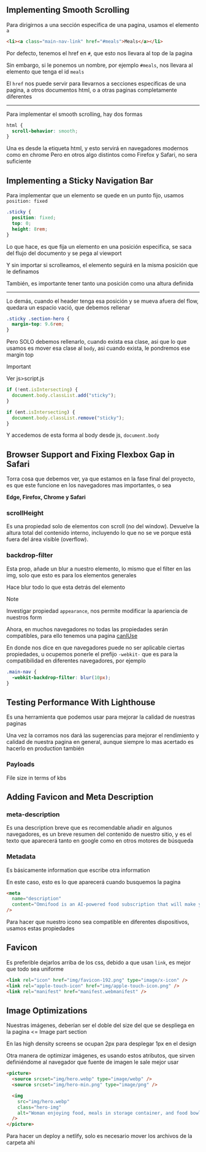 ## Implementing Smooth Scrolling

Para dirigirnos a una sección especifica de una pagina, usamos el elemento `a`

```html
<li><a class="main-nav-link" href="#meals">Meals</a></li>
```

Por defecto, tenemos el href en `#`, que esto nos llevara al top de la pagina

Sin embargo, si le ponemos un nombre, por ejemplo `#meals`, nos llevara al elemento que tenga el id `meals`

El `href` nos puede servir para llevarnos a secciones especificas de una pagina, a otros documentos html, o a otras paginas completamente diferentes

---

Para implementar el smooth scrolling, hay dos formas

```css
html {
  scroll-behavior: smooth;
}
```

Una es desde la etiqueta html, y esto servirá en navegadores modernos como en chrome
Pero en otros algo distintos como Firefox y Safari, no sera suficiente

## Implementing a Sticky Navigation Bar

Para implementar que un elemento se quede en un punto fijo, usamos `position: fixed`

```css
.sticky {
  position: fixed;
  top: 0;
  height: 8rem;
}
```

Lo que hace, es que fija un elemento en una posición especifica, se saca del flujo del documento y se pega al viewport

Y sin importar si scrolleamos, el elemento seguirá en la misma posición que le definamos

También, es importante tener tanto una posición como una altura definida

---

Lo demás, cuando el header tenga esa posición y se mueva afuera del flow, quedara un espacio vació, que debemos rellenar

```css
.sticky .section-hero {
  margin-top: 9.6rem;
}
```

Pero SOLO debemos rellenarlo, cuando exista esa clase, asi que lo que usamos es mover esa clase al `body`, asi cuando exista, le pondremos ese margin top

> [!IMPORTANT]
> Ver js>script.js

```js
if (!ent.isIntersecting) {
  document.body.classList.add("sticky");
}

if (ent.isIntersecting) {
  document.body.classList.remove("sticky");
}
```

Y accedemos de esta forma al body desde js, `document.body`

## Browser Support and Fixing Flexbox Gap in Safari

Torra cosa que debemos ver, ya que estamos en la fase final del proyecto, es que este funcione en los navegadores mas importantes, o sea

**Edge, Firefox, Chrome y Safari**

### scrollHeight

Es una propiedad solo de elementos con scroll (no del window).
Devuelve la altura total del contenido interno, incluyendo lo que no se ve porque está fuera del área visible (overflow).

### backdrop-filter

Esta prop, añade un blur a nuestro elemento, lo mismo que el filter en las img, solo que esto es para los elementos generales

Hace blur todo lo que esta detrás del elemento

> [!NOTE]
> Investigar propiedad `appearance`, nos permite modificar la apariencia de nuestros form

Ahora, en muchos navegadores no todas las propiedades serán compatibles, para ello tenemos una pagina [canIUse](https://caniuse.com/)

En donde nos dice en que navegadores puede no ser aplicable ciertas propiedades, u ocupemos ponerle el prefijo `-webkit-` que es para la compatibilidad en diferentes navegadores, por ejemplo

```css
.main-nav {
  -webkit-backdrop-filter: blur(10px);
}
```

## Testing Performance With Lighthouse

Es una herramienta que podemos usar para mejorar la calidad de nuestras paginas

Una vez la corramos nos dará las sugerencias para mejorar el rendimiento y calidad de nuestra pagina en general, aunque siempre lo mas acertado es hacerlo en production también

### Payloads

File size in terms of kbs

## Adding Favicon and Meta Description

### meta-description

Es una description breve que es recomendable añadir en algunos navegadores, es un breve resumen del contenido de nuestro sitio, y es el texto que aparecerá tanto en google como en otros motores de búsqueda

### Metadata

Es básicamente information que escribe otra information

En este caso, esto es lo que aparecerá cuando busquemos la pagina

```html
<meta
  name="description"
  content="Omnifood is an AI-powered food subscription that will make you eat healthy again, 365 days per year. It's tailored to your personal tastes and nutritional needs."
/>
```

Para hacer que nuestro icono sea compatible en diferentes dispositivos, usamos estas propiedades

## Favicon

Es preferible dejarlos arriba de los css, debido a que usan `link`, es mejor que todo sea uniforme

```html
<link rel="icon" href="img/favicon-192.png" type="image/x-icon" />
<link rel="apple-touch-icon" href="img/apple-touch-icon.png" />
<link rel="manifest" href="manifest.webmanifest" />
```

## Image Optimizations

Nuestras imágenes, deberían ser el doble del size del que se despliega en la pagina <= Image part section

En las high density screens se ocupan 2px para desplegar 1px en el design

Otra manera de optimizar imágenes, es usando estos atributos, que sirven definiéndome al navegador que fuente de imagen le sale mejor usar

```html
<picture>
  <source srcset="img/hero.webp" type="image/webp" />
  <source srcset="img/hero-min.png" type="image/png" />

  <img
    src="img/hero.webp"
    class="hero-img"
    alt="Woman enjoying food, meals in storage container, and food bowls on a table"
  />
</picture>
```

Para hacer un deploy a netlify, solo es necesario mover los archivos de la carpeta ahi
